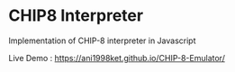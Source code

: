 # CHIP8 Interpreter

Implementation of CHIP-8 interpreter in Javascript

Live Demo : https://ani1998ket.github.io/CHIP-8-Emulator/
